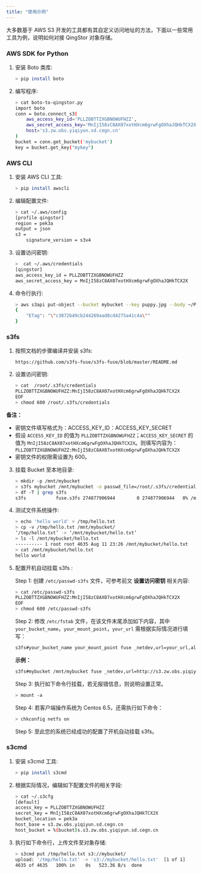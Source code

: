 ```yaml
---
title: "使用示例"
---
```



大多数基于 AWS S3 开发的工具都有其自定义访问地址的方法，下面以一些常用工具为例，说明如何对接 QingStor 对象存储。

### AWS SDK for Python

1. 安装 Boto 类库:

   ```bash
   > pip install boto
   ```

2. 编写程序:

   ```bash
   > cat boto-to-qingstor.py
   import boto
   conn = boto.connect_s3(
       aws_access_key_id='PLLZOBTTZXGBNOWUFHZZ',
       aws_secret_access_key='MnIjI58zC8AX07xotHXcm6grwFgOXhaJQHkTCX2X',
       host='s3.zw.obs.yiqiyun.sd.cegn.cn'
   )
   bucket = conn.get_bucket('mybucket')
   key = bucket.get_key("mykey")
   ```

### AWS CLI

1. 安装 AWS CLI 工具:

   ```bash
   > pip install awscli
   ```

2. 编辑配置文件:

   ```bash
   > cat ~/.aws/config
   [profile qingstor]
   region = pek3a
   output = json
   s3 =
       signature_version = s3v4
   ```

3. 设置访问密钥:

   ```bash
   >  cat ~/.aws/credentials
   [qingstor]
   aws_access_key_id = PLLZOBTTZXGBNOWUFHZZ
   aws_secret_access_key = MnIjI58zC8AX07xotHXcm6grwFgOXhaJQHkTCX2X
   ```

4. 命令行执行:

   ```bash
   > aws s3api put-object --bucket mybucket --key puppy.jpg --body ~/Pictures/puppy.jpg --endpoint-url 'https://s3.zw.obs.yiqiyun.sd.cegn.cn' --profile qingstor
   {
       "ETag": "\"c3872b49cb244269aad8cd4275a41c4a\""
   }
   ```

### s3fs

1. 按照文档的步骤编译并安装 s3fs:

   ```plain_text
   https://github.com/s3fs-fuse/s3fs-fuse/blob/master/README.md
   ```

2. 设置访问密钥:

   ```bash
   > cat  /root/.s3fs/credentials
   PLLZOBTTZXGBNOWUFHZZ:MnIjI58zC8AX07xotHXcm6grwFgOXhaJQHkTCX2X
   EOF
   > chmod 600 /root/.s3fs/credentials
   ```

**备注：**
- 密钥文件填写格式为：ACCESS_KEY_ID：ACCESS_KEY_SECRET
- 假设 `ACCESS_KEY_ID` 的值为 `PLLZOBTTZXGBNOWUFHZZ`；`ACCESS_KEY_SECRET` 的值为 `MnIjI58zC8AX07xotHXcm6grwFgOXhaJQHkTCX2X`。则填写内容为：`PLLZOBTTZXGBNOWUFHZZ:MnIjI58zC8AX07xotHXcm6grwFgOXhaJQHkTCX2X`
- 密钥文件的权限需设置为 600。

3. 挂载 Bucket 至本地目录:

   ```bash
   > mkdir -p /mnt/mybucket
   > s3fs mybucket /mnt/mybucket -o passwd_file=/root/.s3fs/credentials -o url=http://s3.zw.obs.yiqiyun.sd.cegn.cn
   > df -T | grep s3fs
   s3fs           fuse.s3fs 274877906944        0 274877906944   0% /mnt/mybucket
   ```

4. 测试文件系统操作:

   ```bash
   > echo 'hello world' > /tmp/hello.txt
   > cp -v /tmp/hello.txt /mnt/mybucket/
   ‘/tmp/hello.txt’ -> ‘/mnt/mybucket/hello.txt’
   > ls -l /mnt/mybucket/hello.txt
   ---------- 1 root root 4635 Aug 11 23:26 /mnt/mybucket/hello.txt
   > cat /mnt/mybucket/hello.txt
   hello world
   ```

5. 配置开机自动挂载 s3fs :

   Step 1: 创建 `/etc/passwd-s3fs` 文件，可参考前文 **设置访问密钥** 相关内容:
   ```bash
   > cat /etc/passwd-s3fs
   PLLZOBTTZXGBNOWUFHZZ:MnIjI58zC8AX07xotHXcm6grwFgOXhaJQHkTCX2X
   EOF
   > chmod 600 /etc/passwd-s3fs
   ```

   Step 2: 修改 `/etc/fstab` 文件，在该文件末尾添加如下内容，其中 `your_bucket_name`，`your_mount_point`，`your_url` 需根据实际情况进行填写：
   ```bash
   s3fs#your_bucket_name your_mount_point fuse _netdev,url=your_url,allow_other 0 0
   ```
  
   **示例：**
   ```bash
   s3fs#mybucket /mnt/mybucket fuse _netdev,url=http://s3.zw.obs.yiqiyun.sd.cegn.cn,allow_other 0 0
   ```

   Step 3: 执行如下命令行挂载，若无报错信息，则说明设置正常。
   ```bash
   > mount -a
   ```

   Step 4: 若客户端操作系统为 Centos 6.5，还需执行如下命令：
   ```bash
   > chkconfig netfs on
   ```

   Step 5: 至此您的系统已经成功的配置了开机自动挂载 s3fs。

### s3cmd

1. 安装 s3cmd 工具:

   ```bash
   > pip install s3cmd
   ```

2. 根据实际情况，编辑如下配置文件的相关字段:

   ```bash
   > cat ~/.s3cfg
   [default]
   access_key = PLLZOBTTZXGBNOWUFHZZ
   secret_key = MnIjI58zC8AX07xotHXcm6grwFgOXhaJQHkTCX2X
   bucket_location = pek3a
   host_base = s3.zw.obs.yiqiyun.sd.cegn.cn
   host_bucket = %(bucket)s.s3.zw.obs.yiqiyun.sd.cegn.cn
   ```

3. 执行如下命令行，上传文件至对象存储:

   ```bash
   > s3cmd put /tmp/hello.txt s3://mybucket/
   upload: '/tmp/hello.txt' -> 's3://mybucket/hello.txt'  [1 of 1]
   4635 of 4635   100% in    0s   523.36 B/s  done
   ```
